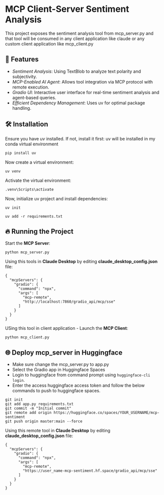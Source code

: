 # MCP Client-Server Sentiment Analysis

This project exposes the sentiment analysis tool from mcp_server.py and that tool will be consumed in any client application like claude or any custom client application like mcp_client.py

## 🚀 Features
- *Sentiment Analysis*: Using TextBlob to analyze text polarity and subjectivity.
- *MCP-Enabled AI Agent*: Allows tool integration via MCP protocol with remote execution.
- *Gradio UI*: Interactive user interface for real-time sentiment analysis and agent-based queries.
- *Efficient Dependency Management*: Uses uv for optimal package handling.

## 🛠 Installation

Ensure you have *uv* installed. If not, install it first:
uv will be installed in my conda virtual environment
```
pip install uv
```

Now create a virtual environment:
```
uv venv
```

Activate the virtual environment:
```
.venv\Scripts\activate
```

Now, initialize uv project and install dependencies:
```
uv init
```
```
uv add -r requirements.txt
```

## 🔥 Running the Project

Start the **MCP Server**:
```
python mcp_server.py
```
Using this tools in **Claude Desktop** by editing **claude_desktop_config.json** file:
```
{
  "mcpServers": {
    "gradio": {
      "command": "npx",
      "args": [
        "mcp-remote",
        "http://localhost:7860/gradio_api/mcp/sse"
      ]
    }
  }
}
```

USing this tool in client application - Launch the **MCP Client**:
```
python mcp_client.py
```

## 🌐 Deploy mcp_server in Huggingface
- Make sure change the mcp_server.py to app.py
- Select the Gradio app in Huggingface Spaces
- Login to huggingface from command prompt using ```huggingface-cli login```.
- Enter the access huggingface access token and follow the below commands to push to huggingface spaces.
```
git init
git add app.py requirements.txt
git commit -m "Initial commit"
git remote add origin https://huggingface.co/spaces/YOUR_USERNAME/mcp-sentiment
git push origin master:main --force
```

Using this remote tool in **Claude Desktop** by editing **claude_desktop_config.json** file:
```
{
  "mcpServers": {
    "gradio": {
      "command": "npx",
      "args": [
        "mcp-remote",
        "https://user_name-mcp-sentiment.hf.space/gradio_api/mcp/sse"
      ]
    }
  }
}
```

